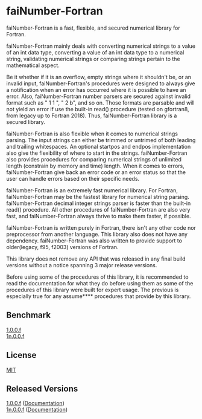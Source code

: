 # faiNumber-Fortran

faiNumber-Fortran is a fast, flexible, and secured numerical library for
Fortran.

faiNumber-Fortran mainly deals with converting numerical strings to a 
value of an int data type, converting a value of an int data type to a
numerical string, validating numerical strings or comparing strings 
pertain to the mathematical aspect.

Be it whether if it is an overflow, empty strings where it shouldn't be, 
or an invalid input, faiNumber-Fortran's procedures were designed to
always give a notification when an error has occurred where it is
possible to have an error. Also, faiNumber-Fortran number parsers are
secured against invalid format such as " 1 1 ", " 2 b", and so on. Those
formats are parsable and will not yield an error if use the built-in
read() procedure (tested on gfortran8, from legacy up to Fortran 2018).
Thus, faiNumber-Fortran library is a secured library.

faiNumber-Fortran is also flexible when it comes to numerical strings 
parsing. The input strings can either be trimmed or untrimed of both
leading and trailing whitespaces. An optional startpos and endpos
implementation also give the flexibility of where to start in the strings.
faiNumber-Fortran also provides procedures for comparing numerical
strings of unlimited length (constrain by memory and time) length.
When it comes to errors, faiNumber-Fortran give back an error code or
an error status so that the user can handle errors based on their
specific needs.

faiNumber-Fortran is an extremely fast numerical library. For Fortran,
faiNumber-Fortran may be the fastest library for numerical string
parsing. faiNumber-Fortran decimal integer strings parser is faster than
the built-in read() procedure. All other procedures of faiNumber-Fortran
are also very fast, and faiNumber-Fortran always thrive to make them
faster, if possible.

faiNumber-Fortran is written purely in Fortran, there isn't any other
code nor preprocessor from another language. This library also does
not have any dependency. faiNumber-Fortran was also written to provide
support to older(legacy, f95, f2003) versions of Fortran.

This library does not remove any API that was released in any final
build versions without a notice spanning 3 major release versions.

Before using some of the procedures of this library, it is recommended to
read the documentation for what they do before using them as some of the
procedures of this library were built for expert usage. The previous is
especially true for any assume**** procedures that provide by this library.

## Benchmark
<a href="https://github.com/kevinhng86/faiNumber-Fortran/blob/v1/benchmark.md">1.0.0.f</a><br />
<a href="https://github.com/kevinhng86/faiNumber-Fortran/blob/v1n/benchmark.md">1n.0.0.f</a><br />

## License
<a href="https://github.com/kevinhng86/faiNumber-Fortran/blob/master/LICENSE">MIT</a>

## Released Versions
<a href="https://github.com/kevinhng86/faiNumber-Fortran/tree/v1">1.0.0.f</a>
(<a href="https://lib.fai.host/fortran/faiNumber/v1/">Documentation</a>)<br />
<a href="https://github.com/kevinhng86/faiNumber-Fortran/tree/v1n/">1n.0.0.f</a>
(<a href="https://lib.fai.host/fortran/faiNumber/v1n/">Documentation</a>)<br />
